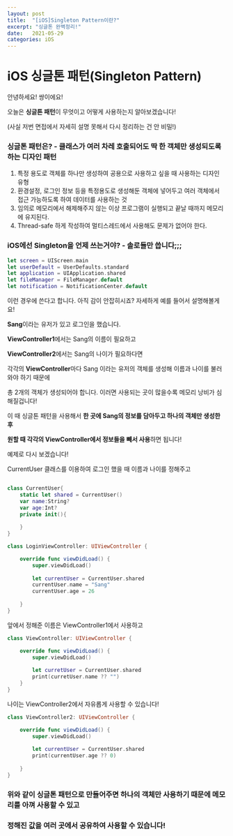 ```yaml
---
layout: post
title:  "[iOS]Singleton Pattern이란?"
excerpt: "싱글톤 완벽정리!"
date:   2021-05-29 
categories: iOS
---
```



# iOS 싱글톤 패턴(Singleton Pattern)

안녕하세요! 쌍이에요! 

오늘은 **싱글톤 패턴**이 무엇이고 어떻게 사용하는지 알아보겠습니다!

(사실 저번 면접에서 자세히 설명 못해서 다시 정리하는 건 안 비밀!)

### 싱글톤 패턴은?   - 클래스가 여러 차레 호출되어도 딱 한 객체만 생성되도록 하는 디자인 패턴

1. 특정 용도로 객체를 하나만 생성하여 공용으로 사용하고 싶을 때 사용하는 디자인 유형
2. 환경설정, 로그인 정보 등을 특정용도로 생성해둔 객체에 넣어두고 여러 객체에서 접근 가능하도록 하여 데이터를 사용하는 것
3. 임의로 메모리에서 해제해주지 않는 이상 프로그램이 실행되고 끝날 때까지 메모리에 유지된다. 
4. Thread-safe 하게 작성하여 멀티스레드에서 사용해도 문제가 없어야 한다.

### iOS에선 Singleton을 언제 쓰는거야? - 솔로들만 씁니다;;;

```swift
let screen = UIScreen.main
let userDefault = UserDefaults.standard
let application = UIApplication.shared
let fileManager = FileManager.default
let notification = NotificationCenter.default
```

이런 경우에 쓴다고 합니다. 아직 감이 안잡히시죠? 자세하게 예를 들어서 설명해볼게요! 

**Sang**이라는 유저가 있고 로그인을 했습니다. 

**ViewController1**에서는 Sang의 이름이 필요하고 

**ViewController2**에서는 Sang의 나이가 필요하다면 

각각의 **ViewController**마다 Sang 이라는 유저의 객체를 생성해 이름과 나이를 불러와야 하기 때문에 

총 2개의 객체가 생성되어야 합니다. 이러면 사용되는 곳이 많을수록 메모리 낭비가 심해질겁니다! 

이 때 싱글톤 패턴을 사용해서 **한 곳에 Sang의 정보를 담아두고 하나의 객체만 생성한 후** 

**원할 때  각각의 ViewController에서 정보들을 빼서 사용**하면 됩니다! 

예제로 다시 보겠습니다! 

CurrentUser 클래스를 이용하여 로그인 했을 때 이름과 나이를 정해주고 

```swift

class CurrentUser{
    static let shared = CurrentUser()
    var name:String?
    var age:Int?
    private init(){
        
    }
}
```

```swift
class LoginViewController: UIViewController {

    override func viewDidLoad() {
        super.viewDidLoad()
        
        let currentUser = CurrentUser.shared
        currentUser.name = "Sang"
        currentUser.age = 26
        
    }
}
```

앞에서 정해준 이름은 ViewController1에서 사용하고 

```swift
class ViewController: UIViewController {

    override func viewDidLoad() {
        super.viewDidLoad()
        
        let curretUser = CurrentUser.shared
        print(curretUser.name ?? "")
    }
}
```

나이는 ViewController2에서 자유롭게 사용할 수 있습니다! 

```swift
class ViewController2: UIViewController {

    override func viewDidLoad() {
        super.viewDidLoad()
        
        let currentUser = CurrentUser.shared
        print(currentUser.age ?? 0)
        
    }
}
```

### 위와 같이 싱글톤 패턴으로 만들어주면 하나의 객체만 사용하기 때문에 메모리를 아껴 사용할 수 있고

### 정해진 값을 여러 곳에서 공유하여 사용할 수 있습니다!
